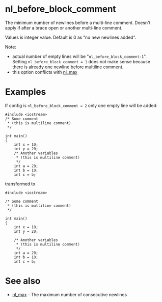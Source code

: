 # nl_before_block_comment

The minimum number of newlines before a multi-line comment. Doesn't apply if after a brace open or another multi-line comment.

Values is integer value. Default is 0 as "no new newlines added".

Note:

* actual number of empty lines will be "`nl_before_block_comment-1`". Setting `nl_before_block_comment = 1` does not make sense because there is already one newline before multiline comment.
* this option conflicts with [nl_max](nl_max.md)

# Examples

If config is `nl_before_block_comment = 2` only one empty line will be added:
```
#include <iostream>
/* Some comment
 * (this is multiline comment)
 */

int main()
{
	int x = 10;
	int y = 20;
	/* Another variables
	 * (this is multiline comment)
	 */
	int a = 20;
	int b = 10;
	int c = b;
```
transformed to
```
#include <iostream>

/* Some comment
 * (this is multiline comment)
 */

int main()
{
	int x = 10;
	int y = 20;

	/* Another variables
	 * (this is multiline comment)
	 */
	int a = 20;
	int b = 10;
	int c = b;
```

# See also

* [nl_max](nl_max.md) - The maximum number of consecutive newlines
